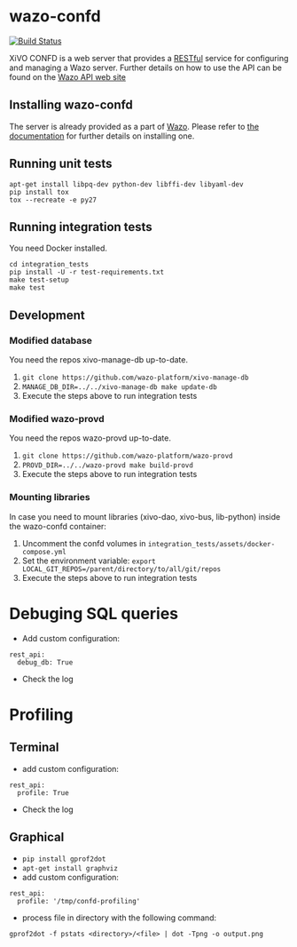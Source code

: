 wazo-confd
==========

[![Build Status](https://jenkins.wazo.community/buildStatus/icon?job=wazo-confd)](https://jenkins.wazo.community/job/wazo-confd)

XiVO CONFD is a web server that provides a [RESTful](http://en.wikipedia.org/wiki/Representational_state_transfer)
service for configuring and managing a Wazo server. Further details on how to use the API can be found on
the [Wazo API web site](http://api.wazo.community)


Installing wazo-confd
---------------------

The server is already provided as a part of [Wazo](http://documentation.wazo.community).
Please refer to [the documentation](http://documentation.wazo.community/en/stable/installation/installsystem.html) for
further details on installing one.


Running unit tests
------------------

```
apt-get install libpq-dev python-dev libffi-dev libyaml-dev
pip install tox
tox --recreate -e py27
```

Running integration tests
-------------------------

You need Docker installed.

```
cd integration_tests
pip install -U -r test-requirements.txt
make test-setup
make test
```


Development
-----------

### Modified database

You need the repos xivo-manage-db up-to-date.

1. ```git clone https://github.com/wazo-platform/xivo-manage-db```
2. ```MANAGE_DB_DIR=../../xivo-manage-db make update-db```
3. Execute the steps above to run integration tests


### Modified wazo-provd

You need the repos wazo-provd up-to-date.

1. ```git clone https://github.com/wazo-platform/wazo-provd```
2. ```PROVD_DIR=../../wazo-provd make build-provd```
3. Execute the steps above to run integration tests


### Mounting libraries

In case you need to mount libraries (xivo-dao, xivo-bus, lib-python) inside the wazo-confd container:

1. Uncomment the confd volumes in ```integration_tests/assets/docker-compose.yml```
2. Set the environment variable: ```export LOCAL_GIT_REPOS=/parent/directory/to/all/git/repos```
3. Execute the steps above to run integration tests


Debuging SQL queries
====================

* Add custom configuration:
```
rest_api:
  debug_db: True
```
* Check the log


Profiling
=========

Terminal
--------

* add custom configuration:
```
rest_api:
  profile: True
```
* Check the log


Graphical
---------

* ```pip install gprof2dot```
* ```apt-get install graphviz```
* add custom configuration:
```
rest_api:
  profile: '/tmp/confd-profiling'
```
* process file in directory with the following command:

```gprof2dot -f pstats <directory>/<file> | dot -Tpng -o output.png```
